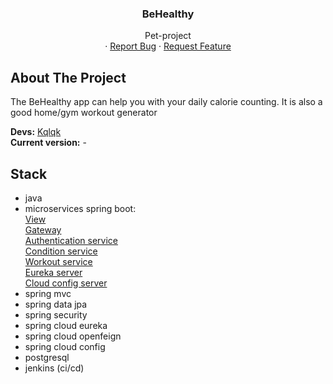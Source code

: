 <div align="center">
  <h3 align="center">BeHealthy</h3>

  <p align="center">
    Pet-project
    <br />
    ·
    <a href="https://github.com/kqlqk/list_TODO/issues">Report Bug</a>
    ·
    <a href="https://github.com/kqlqk/list_TODO/issues">Request Feature</a>
  </p>
</div>

## About The Project
The BeHealthy app can help you with your daily calorie counting.
It is also a good home/gym workout generator

<b>Devs:</b> <a href="https://github.com/kqlqk">Kqlqk</a> <br/>
<b>Current version:</b> - <br/>

## Stack
- java
- microservices spring boot:
  <br><a href="https://github.com/kqlqk/BeHealthy_View">View</a>
  <br><a href="https://github.com/kqlqk/BeHealthy_Gateway">Gateway</a>
  <br><a href="https://github.com/kqlqk/BeHealthy_AuthenticationService">Authentication service</a>
  <br><a href="https://github.com/kqlqk/BeHealthy_ConditionService">Condition service</a>
  <br><a href="https://github.com/kqlqk/BeHealthy_WorkoutService">Workout service</a>
  <br><a href="https://github.com/kqlqk/BeHealthy_EurekaServer">Eureka server</a>
  <br><a href="https://github.com/kqlqk/BeHealthy_ConfigServer">Cloud config server</a><br/>
- spring mvc
- spring data jpa
- spring security
- spring cloud eureka
- spring cloud openfeign
- spring cloud config
- postgresql
- jenkins (ci/cd)

